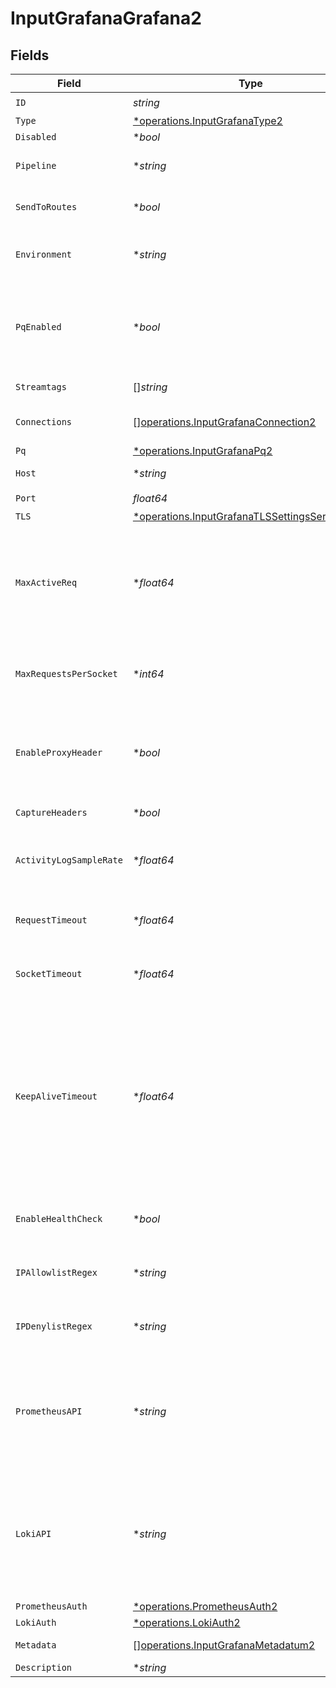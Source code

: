 # InputGrafanaGrafana2


## Fields

| Field                                                                                                                                                                                                                                                                                                                                                                                                           | Type                                                                                                                                                                                                                                                                                                                                                                                                            | Required                                                                                                                                                                                                                                                                                                                                                                                                        | Description                                                                                                                                                                                                                                                                                                                                                                                                     |
| --------------------------------------------------------------------------------------------------------------------------------------------------------------------------------------------------------------------------------------------------------------------------------------------------------------------------------------------------------------------------------------------------------------- | --------------------------------------------------------------------------------------------------------------------------------------------------------------------------------------------------------------------------------------------------------------------------------------------------------------------------------------------------------------------------------------------------------------- | --------------------------------------------------------------------------------------------------------------------------------------------------------------------------------------------------------------------------------------------------------------------------------------------------------------------------------------------------------------------------------------------------------------- | --------------------------------------------------------------------------------------------------------------------------------------------------------------------------------------------------------------------------------------------------------------------------------------------------------------------------------------------------------------------------------------------------------------- |
| `ID`                                                                                                                                                                                                                                                                                                                                                                                                            | *string*                                                                                                                                                                                                                                                                                                                                                                                                        | :heavy_check_mark:                                                                                                                                                                                                                                                                                                                                                                                              | Unique ID for this input                                                                                                                                                                                                                                                                                                                                                                                        |
| `Type`                                                                                                                                                                                                                                                                                                                                                                                                          | [*operations.InputGrafanaType2](../../models/operations/inputgrafanatype2.md)                                                                                                                                                                                                                                                                                                                                   | :heavy_minus_sign:                                                                                                                                                                                                                                                                                                                                                                                              | N/A                                                                                                                                                                                                                                                                                                                                                                                                             |
| `Disabled`                                                                                                                                                                                                                                                                                                                                                                                                      | **bool*                                                                                                                                                                                                                                                                                                                                                                                                         | :heavy_minus_sign:                                                                                                                                                                                                                                                                                                                                                                                              | N/A                                                                                                                                                                                                                                                                                                                                                                                                             |
| `Pipeline`                                                                                                                                                                                                                                                                                                                                                                                                      | **string*                                                                                                                                                                                                                                                                                                                                                                                                       | :heavy_minus_sign:                                                                                                                                                                                                                                                                                                                                                                                              | Pipeline to process data from this Source before sending it through the Routes                                                                                                                                                                                                                                                                                                                                  |
| `SendToRoutes`                                                                                                                                                                                                                                                                                                                                                                                                  | **bool*                                                                                                                                                                                                                                                                                                                                                                                                         | :heavy_minus_sign:                                                                                                                                                                                                                                                                                                                                                                                              | Select whether to send data to Routes, or directly to Destinations.                                                                                                                                                                                                                                                                                                                                             |
| `Environment`                                                                                                                                                                                                                                                                                                                                                                                                   | **string*                                                                                                                                                                                                                                                                                                                                                                                                       | :heavy_minus_sign:                                                                                                                                                                                                                                                                                                                                                                                              | Optionally, enable this config only on a specified Git branch. If empty, will be enabled everywhere.                                                                                                                                                                                                                                                                                                            |
| `PqEnabled`                                                                                                                                                                                                                                                                                                                                                                                                     | **bool*                                                                                                                                                                                                                                                                                                                                                                                                         | :heavy_minus_sign:                                                                                                                                                                                                                                                                                                                                                                                              | Use a disk queue to minimize data loss when connected services block. See [Cribl Docs](https://docs.cribl.io/stream/persistent-queues) for PQ defaults (Cribl-managed Cloud Workers) and configuration options (on-prem and hybrid Workers).                                                                                                                                                                    |
| `Streamtags`                                                                                                                                                                                                                                                                                                                                                                                                    | []*string*                                                                                                                                                                                                                                                                                                                                                                                                      | :heavy_minus_sign:                                                                                                                                                                                                                                                                                                                                                                                              | Tags for filtering and grouping in @{product}                                                                                                                                                                                                                                                                                                                                                                   |
| `Connections`                                                                                                                                                                                                                                                                                                                                                                                                   | [][operations.InputGrafanaConnection2](../../models/operations/inputgrafanaconnection2.md)                                                                                                                                                                                                                                                                                                                      | :heavy_minus_sign:                                                                                                                                                                                                                                                                                                                                                                                              | Direct connections to Destinations, and optionally via a Pipeline or a Pack                                                                                                                                                                                                                                                                                                                                     |
| `Pq`                                                                                                                                                                                                                                                                                                                                                                                                            | [*operations.InputGrafanaPq2](../../models/operations/inputgrafanapq2.md)                                                                                                                                                                                                                                                                                                                                       | :heavy_minus_sign:                                                                                                                                                                                                                                                                                                                                                                                              | N/A                                                                                                                                                                                                                                                                                                                                                                                                             |
| `Host`                                                                                                                                                                                                                                                                                                                                                                                                          | **string*                                                                                                                                                                                                                                                                                                                                                                                                       | :heavy_minus_sign:                                                                                                                                                                                                                                                                                                                                                                                              | Address to bind on. Defaults to 0.0.0.0 (all addresses).                                                                                                                                                                                                                                                                                                                                                        |
| `Port`                                                                                                                                                                                                                                                                                                                                                                                                          | *float64*                                                                                                                                                                                                                                                                                                                                                                                                       | :heavy_check_mark:                                                                                                                                                                                                                                                                                                                                                                                              | Port to listen on                                                                                                                                                                                                                                                                                                                                                                                               |
| `TLS`                                                                                                                                                                                                                                                                                                                                                                                                           | [*operations.InputGrafanaTLSSettingsServerSide2](../../models/operations/inputgrafanatlssettingsserverside2.md)                                                                                                                                                                                                                                                                                                 | :heavy_minus_sign:                                                                                                                                                                                                                                                                                                                                                                                              | N/A                                                                                                                                                                                                                                                                                                                                                                                                             |
| `MaxActiveReq`                                                                                                                                                                                                                                                                                                                                                                                                  | **float64*                                                                                                                                                                                                                                                                                                                                                                                                      | :heavy_minus_sign:                                                                                                                                                                                                                                                                                                                                                                                              | Maximum number of active requests allowed per Worker Process. Set to 0 for unlimited. Caution: Increasing the limit above the default value, or setting it to unlimited, may degrade performance and reduce throughput.                                                                                                                                                                                         |
| `MaxRequestsPerSocket`                                                                                                                                                                                                                                                                                                                                                                                          | **int64*                                                                                                                                                                                                                                                                                                                                                                                                        | :heavy_minus_sign:                                                                                                                                                                                                                                                                                                                                                                                              | Maximum number of requests per socket before @{product} instructs the client to close the connection. Default is 0 (unlimited).                                                                                                                                                                                                                                                                                 |
| `EnableProxyHeader`                                                                                                                                                                                                                                                                                                                                                                                             | **bool*                                                                                                                                                                                                                                                                                                                                                                                                         | :heavy_minus_sign:                                                                                                                                                                                                                                                                                                                                                                                              | Extract the client IP and port from PROXY protocol v1/v2. When enabled, the X-Forwarded-For header is ignored. Disable to use the X-Forwarded-For header for client IP extraction.                                                                                                                                                                                                                              |
| `CaptureHeaders`                                                                                                                                                                                                                                                                                                                                                                                                | **bool*                                                                                                                                                                                                                                                                                                                                                                                                         | :heavy_minus_sign:                                                                                                                                                                                                                                                                                                                                                                                              | Add request headers to events, in the __headers field                                                                                                                                                                                                                                                                                                                                                           |
| `ActivityLogSampleRate`                                                                                                                                                                                                                                                                                                                                                                                         | **float64*                                                                                                                                                                                                                                                                                                                                                                                                      | :heavy_minus_sign:                                                                                                                                                                                                                                                                                                                                                                                              | How often request activity is logged at the `info` level. A value of 1 would log every request, 10 every 10th request, etc.                                                                                                                                                                                                                                                                                     |
| `RequestTimeout`                                                                                                                                                                                                                                                                                                                                                                                                | **float64*                                                                                                                                                                                                                                                                                                                                                                                                      | :heavy_minus_sign:                                                                                                                                                                                                                                                                                                                                                                                              | How long to wait for an incoming request to complete before aborting it. Use 0 to disable.                                                                                                                                                                                                                                                                                                                      |
| `SocketTimeout`                                                                                                                                                                                                                                                                                                                                                                                                 | **float64*                                                                                                                                                                                                                                                                                                                                                                                                      | :heavy_minus_sign:                                                                                                                                                                                                                                                                                                                                                                                              | How long @{product} should wait before assuming that an inactive socket has timed out. To wait forever, set to 0.                                                                                                                                                                                                                                                                                               |
| `KeepAliveTimeout`                                                                                                                                                                                                                                                                                                                                                                                              | **float64*                                                                                                                                                                                                                                                                                                                                                                                                      | :heavy_minus_sign:                                                                                                                                                                                                                                                                                                                                                                                              | Maximum time to wait for additional data, after the last response was sent, before closing a socket connection. This can be very useful when Grafana Agent remote write's request frequency is high so, reusing connections, would help mitigating the cost of creating a new connection per request. Note that Grafana Agent's embedded Prometheus would attempt to keep connections open for up to 5 minutes. |
| `EnableHealthCheck`                                                                                                                                                                                                                                                                                                                                                                                             | **bool*                                                                                                                                                                                                                                                                                                                                                                                                         | :heavy_minus_sign:                                                                                                                                                                                                                                                                                                                                                                                              | Expose the /cribl_health endpoint, which returns 200 OK when this Source is healthy                                                                                                                                                                                                                                                                                                                             |
| `IPAllowlistRegex`                                                                                                                                                                                                                                                                                                                                                                                              | **string*                                                                                                                                                                                                                                                                                                                                                                                                       | :heavy_minus_sign:                                                                                                                                                                                                                                                                                                                                                                                              | Messages from matched IP addresses will be processed, unless also matched by the denylist                                                                                                                                                                                                                                                                                                                       |
| `IPDenylistRegex`                                                                                                                                                                                                                                                                                                                                                                                               | **string*                                                                                                                                                                                                                                                                                                                                                                                                       | :heavy_minus_sign:                                                                                                                                                                                                                                                                                                                                                                                              | Messages from matched IP addresses will be ignored. This takes precedence over the allowlist.                                                                                                                                                                                                                                                                                                                   |
| `PrometheusAPI`                                                                                                                                                                                                                                                                                                                                                                                                 | **string*                                                                                                                                                                                                                                                                                                                                                                                                       | :heavy_minus_sign:                                                                                                                                                                                                                                                                                                                                                                                              | Absolute path on which to listen for Grafana Agent's Remote Write requests. Defaults to /api/prom/push, which will expand as: 'http://<your‑upstream‑URL>:<your‑port>/api/prom/push'. Either this field or 'Logs API endpoint' must be configured.                                                                                                                                                              |
| `LokiAPI`                                                                                                                                                                                                                                                                                                                                                                                                       | **string*                                                                                                                                                                                                                                                                                                                                                                                                       | :heavy_minus_sign:                                                                                                                                                                                                                                                                                                                                                                                              | Absolute path on which to listen for Loki logs requests. Defaults to /loki/api/v1/push, which will (in this example) expand as: 'http://<your‑upstream‑URL>:<your‑port>/loki/api/v1/push'. Either this field or 'Remote Write API endpoint' must be configured.                                                                                                                                                 |
| `PrometheusAuth`                                                                                                                                                                                                                                                                                                                                                                                                | [*operations.PrometheusAuth2](../../models/operations/prometheusauth2.md)                                                                                                                                                                                                                                                                                                                                       | :heavy_minus_sign:                                                                                                                                                                                                                                                                                                                                                                                              | N/A                                                                                                                                                                                                                                                                                                                                                                                                             |
| `LokiAuth`                                                                                                                                                                                                                                                                                                                                                                                                      | [*operations.LokiAuth2](../../models/operations/lokiauth2.md)                                                                                                                                                                                                                                                                                                                                                   | :heavy_minus_sign:                                                                                                                                                                                                                                                                                                                                                                                              | N/A                                                                                                                                                                                                                                                                                                                                                                                                             |
| `Metadata`                                                                                                                                                                                                                                                                                                                                                                                                      | [][operations.InputGrafanaMetadatum2](../../models/operations/inputgrafanametadatum2.md)                                                                                                                                                                                                                                                                                                                        | :heavy_minus_sign:                                                                                                                                                                                                                                                                                                                                                                                              | Fields to add to events from this input                                                                                                                                                                                                                                                                                                                                                                         |
| `Description`                                                                                                                                                                                                                                                                                                                                                                                                   | **string*                                                                                                                                                                                                                                                                                                                                                                                                       | :heavy_minus_sign:                                                                                                                                                                                                                                                                                                                                                                                              | N/A                                                                                                                                                                                                                                                                                                                                                                                                             |